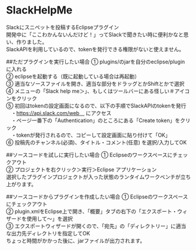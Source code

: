 # SlackHelpMe

Slackにスニペットを投稿するEclipseプラグイン  
開発中に「ここわかんないんだけど！」ってSlackで聞きたい時に便利かなと思い、作りました。  
SlackAPIを利用しているので、tokenを発行できる権限がないと使えません。  

##ただプラグインを実行したい場合
① plugins/のjarを自分のeclipse/plugin　に入れる  
② eclipseを起動する（既に起動している場合は再起動）  
③ 適当なソースファイルを開き、適当な部分をドラッグとかShiftとかで選択  
④ メニューの「Slack help me＞」、もしくはツールバーにある怪しい＃アイコンをクリック  
⑤ 初回はtokenの設定画面になるので、以下の手順でSlackAPIのtokenを発行  
　・https://api.slack.com/web　 にアクセス  
　・ページ一番下の「Authentication」のところにある「Create token」をクリック  
　・tokenが発行されるので、コピーして設定画面に貼り付けて「OK」  
⑥ 投稿先のチャンネル(必須)、タイトル・コメント(任意) を選択/入力してOK  

##ソースコードを試しに実行したい場合
① Eclipseのワークスペースにチェックアウト  
② プロジェクトを右クリック＞実行＞Eclipse アプリケーション  
選択したプラグインプロジェクトが入った状態のランタイムワークベンチが立ち上がります。  

##ソースコードからプラグインを作成したい場合
① Eclipseのワークスペースにチェックアウト  
② plugin.xmlをEclipse上で開き、「概要」タブの右下の「エクスポート・ウィザードを使用して～」を選択  
③ エクスポートウィザードが開くので、「宛先」の「ディレクトリー」に適当な出力先ディレクトリを指定してOK  
ちょっと時間がかかった後に、jarファイルが出力されます。  
